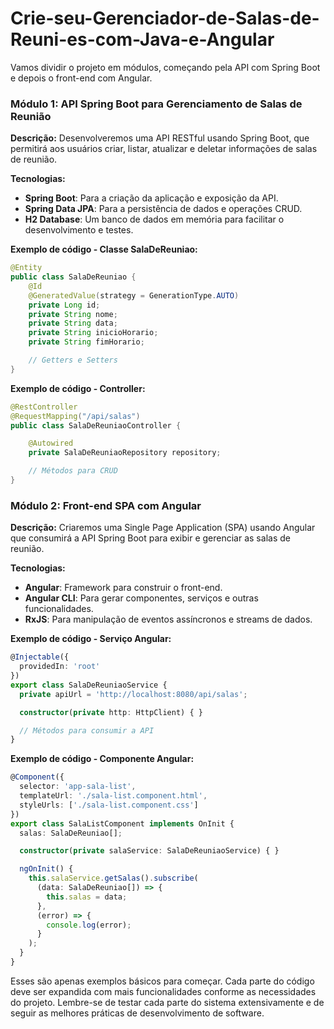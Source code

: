 # Crie-seu-Gerenciador-de-Salas-de-Reuni-es-com-Java-e-Angular

Vamos dividir o projeto em módulos, começando pela API com Spring Boot e depois o front-end com Angular.

### Módulo 1: API Spring Boot para Gerenciamento de Salas de Reunião
**Descrição:**
Desenvolveremos uma API RESTful usando Spring Boot, que permitirá aos usuários criar, listar, atualizar e deletar informações de salas de reunião.

**Tecnologias:**
- **Spring Boot**: Para a criação da aplicação e exposição da API.
- **Spring Data JPA**: Para a persistência de dados e operações CRUD.
- **H2 Database**: Um banco de dados em memória para facilitar o desenvolvimento e testes.

**Exemplo de código - Classe SalaDeReuniao:**
```java
@Entity
public class SalaDeReuniao {
    @Id
    @GeneratedValue(strategy = GenerationType.AUTO)
    private Long id;
    private String nome;
    private String data;
    private String inicioHorario;
    private String fimHorario;

    // Getters e Setters
}
```

**Exemplo de código - Controller:**
```java
@RestController
@RequestMapping("/api/salas")
public class SalaDeReuniaoController {

    @Autowired
    private SalaDeReuniaoRepository repository;

    // Métodos para CRUD
}
```

### Módulo 2: Front-end SPA com Angular
**Descrição:**
Criaremos uma Single Page Application (SPA) usando Angular que consumirá a API Spring Boot para exibir e gerenciar as salas de reunião.

**Tecnologias:**
- **Angular**: Framework para construir o front-end.
- **Angular CLI**: Para gerar componentes, serviços e outras funcionalidades.
- **RxJS**: Para manipulação de eventos assíncronos e streams de dados.

**Exemplo de código - Serviço Angular:**
```typescript
@Injectable({
  providedIn: 'root'
})
export class SalaDeReuniaoService {
  private apiUrl = 'http://localhost:8080/api/salas';

  constructor(private http: HttpClient) { }

  // Métodos para consumir a API
}
```

**Exemplo de código - Componente Angular:**
```typescript
@Component({
  selector: 'app-sala-list',
  templateUrl: './sala-list.component.html',
  styleUrls: ['./sala-list.component.css']
})
export class SalaListComponent implements OnInit {
  salas: SalaDeReuniao[];

  constructor(private salaService: SalaDeReuniaoService) { }

  ngOnInit() {
    this.salaService.getSalas().subscribe(
      (data: SalaDeReuniao[]) => {
        this.salas = data;
      },
      (error) => {
        console.log(error);
      }
    );
  }
}
```

Esses são apenas exemplos básicos para começar. Cada parte do código deve ser expandida com mais funcionalidades conforme as necessidades do projeto. Lembre-se de testar cada parte do sistema extensivamente e de seguir as melhores práticas de desenvolvimento de software.
